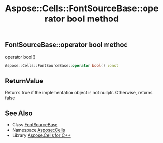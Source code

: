 ﻿---
title: Aspose::Cells::FontSourceBase::operator bool method
linktitle: operator bool
second_title: Aspose.Cells for C++ API Reference
description: 'Aspose::Cells::FontSourceBase::operator bool method. operator bool() in C++.'
type: docs
weight: 400
url: /cpp/aspose.cells/fontsourcebase/operator_bool/
---
## FontSourceBase::operator bool method


operator bool()

```cpp
Aspose::Cells::FontSourceBase::operator bool() const
```


## ReturnValue

Returns true if the implementation object is not nullptr. Otherwise, returns false

## See Also

* Class [FontSourceBase](../)
* Namespace [Aspose::Cells](../../)
* Library [Aspose.Cells for C++](../../../)
